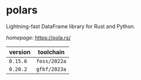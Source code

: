 # polars

Lightning-fast DataFrame library for Rust and Python.

*homepage*: <https://pola.rs/>

version | toolchain
--------|----------
``0.15.6`` | ``foss/2022a``
``0.20.2`` | ``gfbf/2023a``

